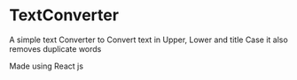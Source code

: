 # TextConverter
A simple text Converter to Convert text in Upper, Lower and title Case it also removes duplicate words

Made using React js
